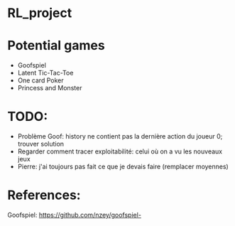 # RL_project

# Potential games
- Goofspiel
- Latent Tic-Tac-Toe
- One card Poker
- Princess and Monster


# TODO:
- Problème Goof: history ne contient pas la dernière 
action du joueur 0; trouver solution
- Regarder comment tracer exploitabilité: celui où on a vu les nouveaux jeux
- Pierre: j'ai toujours pas fait ce que je devais faire (remplacer moyennes) 

# References:

Goofspiel: https://github.com/nzey/goofspiel-